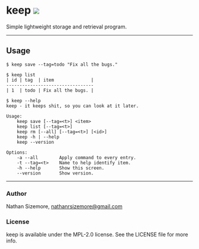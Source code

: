 # keep [<img src="https://travis-ci.org/nathansizemore/keep.svg?branch=master">][travis-badge]

Simple lightweight storage and retrieval program.

---

## Usage

```
$ keep save --tag=todo "Fix all the bugs."

$ keep list
| id | tag  | item              |
---------------------------------
| 1  | todo | Fix all the bugs. |

$ keep --help
keep - it keeps shit, so you can look at it later.

Usage:
    keep save [--tag=<t>] <item>
    keep list [--tag=<t>]
    keep rm [--all] [--tag=<t>] [<id>]
    keep -h | --help
    keep --version

Options:
    -a --all        Apply command to every entry.
    -t --tag=<t>    Name to help identify item.
    -h --help       Show this screen.
    --version       Show version.
```

---

### Author

Nathan Sizemore, nathanrsizemore@gmail.com

### License

keep is available under the MPL-2.0 license. See the LICENSE file for more info.



[travis-badge]: https://travis-ci.org/nathansizemore/keep
